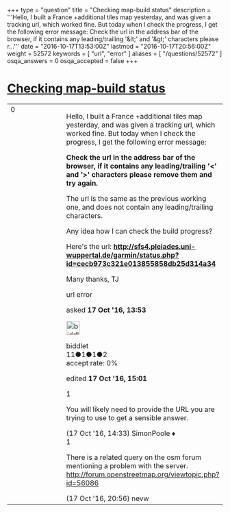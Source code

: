 +++
type = "question"
title = "Checking map-build status"
description = '''Hello, I built a France +additional tiles map yesterday, and was given a tracking url, which worked fine. But today when I check the progress, I get the following error message: Check the url in the address bar of the browser, if it contains any leading/trailing &#x27;&amp;lt;&#x27; and &#x27;&amp;gt;&#x27; characters please r...'''
date = "2016-10-17T13:53:00Z"
lastmod = "2016-10-17T20:56:00Z"
weight = 52572
keywords = [ "url", "error" ]
aliases = [ "/questions/52572" ]
osqa_answers = 0
osqa_accepted = false
+++

<div class="headNormal">

# [Checking map-build status](/questions/52572/checking-map-build-status)

</div>

<div id="main-body">

<div id="askform">

<table id="question-table" style="width:100%;">
<colgroup>
<col style="width: 50%" />
<col style="width: 50%" />
</colgroup>
<tbody>
<tr>
<td style="width: 30px; vertical-align: top"><div class="vote-buttons">
<span id="post-52572-upvote" class="ajax-command post-vote up" rel="nofollow" title="I like this post (click again to cancel)"> </span>
<div id="post-52572-score" class="post-score" title="current number of votes">
0
</div>
<span id="post-52572-downvote" class="ajax-command post-vote down" rel="nofollow" title="I dont like this post (click again to cancel)"> </span> <span id="favorite-mark" class="ajax-command favorite-mark" rel="nofollow" title="mark/unmark this question as favorite (click again to cancel)"> </span>
<div id="favorite-count" class="favorite-count">
&#10;</div>
</div></td>
<td><div id="item-right">
<div class="question-body">
<p>Hello, I built a France +additional tiles map yesterday, and was given a tracking url, which worked fine. But today when I check the progress, I get the following error message:</p>
<p><strong>Check the url in the address bar of the browser, if it contains any leading/trailing '&lt;' and '&gt;' characters please remove them and try again.</strong></p>
<p>The url is the same as the previous working one, and does not contain any leading/trailing characters.</p>
<p>Any idea how I can check the build progress?</p>
<p>Here's the url: <strong><a href="http://sfs4.pleiades.uni-wuppertal.de/garmin/status.php?id=cecb973c321e013855858db25d314a34">http://sfs4.pleiades.uni-wuppertal.de/garmin/status.php?id=cecb973c321e013855858db25d314a34</a></strong></p>
<p>Many thanks, TJ</p>
</div>
<div id="question-tags" class="tags-container tags">
<span class="post-tag tag-link-url" rel="tag" title="see questions tagged &#39;url&#39;">url</span> <span class="post-tag tag-link-error" rel="tag" title="see questions tagged &#39;error&#39;">error</span>
</div>
<div id="question-controls" class="post-controls">
&#10;</div>
<div class="post-update-info-container">
<div class="post-update-info post-update-info-user">
<p>asked <strong>17 Oct '16, 13:53</strong></p>
<img src="https://secure.gravatar.com/avatar/69e1f360500256f39626a6d54907fbfb?s=32&amp;d=identicon&amp;r=g" class="gravatar" width="32" height="32" alt="biddlet&#39;s gravatar image" />
<p><span>biddlet</span><br />
<span class="score" title="11 reputation points">11</span><span title="1 badges"><span class="badge1">●</span><span class="badgecount">1</span></span><span title="1 badges"><span class="silver">●</span><span class="badgecount">1</span></span><span title="2 badges"><span class="bronze">●</span><span class="badgecount">2</span></span><br />
<span class="accept_rate" title="Rate of the user&#39;s accepted answers">accept rate:</span> <span title="biddlet has no accepted answers">0%</span></p>
</div>
<div class="post-update-info post-update-info-edited">
<p><span> edited <strong>17 Oct '16, 15:01</strong> </span></p>
</div>
</div>
<div id="comments-container-52572" class="comments-container">
<span id="52573"></span>
<div id="comment-52573" class="comment">
<div id="post-52573-score" class="comment-score">
1
</div>
<div class="comment-text">
<p>You will likely need to provide the URL you are trying to use to get a sensible answer.</p>
</div>
<div id="comment-52573-info" class="comment-info">
<span class="comment-age">(17 Oct '16, 14:33)</span> <span class="comment-user userinfo">SimonPoole ♦</span>
</div>
</div>
<span id="52579"></span>
<div id="comment-52579" class="comment">
<div id="post-52579-score" class="comment-score">
1
</div>
<div class="comment-text">
<p>There is a related query on the osm forum mentioning a problem with the server. <a href="http://forum.openstreetmap.org/viewtopic.php?id=56086">http://forum.openstreetmap.org/viewtopic.php?id=56086</a></p>
</div>
<div id="comment-52579-info" class="comment-info">
<span class="comment-age">(17 Oct '16, 20:56)</span> <span class="comment-user userinfo">nevw</span>
</div>
</div>
</div>
<div id="comment-tools-52572" class="comment-tools">
&#10;</div>
<div class="clear">
&#10;</div>
<div id="comment-52572-form-container" class="comment-form-container">
&#10;</div>
<div class="clear">
&#10;</div>
</div></td>
</tr>
</tbody>
</table>

</div>

</div>

